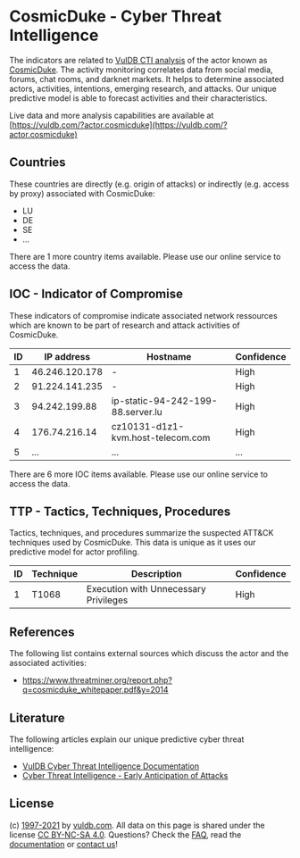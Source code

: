 # CosmicDuke - Cyber Threat Intelligence

The indicators are related to [VulDB CTI analysis](https://vuldb.com/?doc.cti) of the actor known as [CosmicDuke](https://vuldb.com/?actor.cosmicduke). The activity monitoring correlates data from social media, forums, chat rooms, and darknet markets. It helps to determine associated actors, activities, intentions, emerging research, and attacks. Our unique predictive model is able to forecast activities and their characteristics.

Live data and more analysis capabilities are available at [https://vuldb.com/?actor.cosmicduke](https://vuldb.com/?actor.cosmicduke)

## Countries

These countries are directly (e.g. origin of attacks) or indirectly (e.g. access by proxy) associated with CosmicDuke:

* LU
* DE
* SE
* ...

There are 1 more country items available. Please use our online service to access the data.

## IOC - Indicator of Compromise

These indicators of compromise indicate associated network ressources which are known to be part of research and attack activities of CosmicDuke.

ID | IP address | Hostname | Confidence
-- | ---------- | -------- | ----------
1 | 46.246.120.178 | - | High
2 | 91.224.141.235 | - | High
3 | 94.242.199.88 | ip-static-94-242-199-88.server.lu | High
4 | 176.74.216.14 | cz10131-d1z1-kvm.host-telecom.com | High
5 | ... | ... | ...

There are 6 more IOC items available. Please use our online service to access the data.

## TTP - Tactics, Techniques, Procedures

Tactics, techniques, and procedures summarize the suspected ATT&CK techniques used by CosmicDuke. This data is unique as it uses our predictive model for actor profiling.

ID | Technique | Description | Confidence
-- | --------- | ----------- | ----------
1 | T1068 | Execution with Unnecessary Privileges | High

## References

The following list contains external sources which discuss the actor and the associated activities:

* https://www.threatminer.org/report.php?q=cosmicduke_whitepaper.pdf&y=2014

## Literature

The following articles explain our unique predictive cyber threat intelligence:

* [VulDB Cyber Threat Intelligence Documentation](https://vuldb.com/?doc.cti)
* [Cyber Threat Intelligence - Early Anticipation of Attacks](https://www.scip.ch/en/?labs.20201022)

## License

(c) [1997-2021](https://vuldb.com/?doc.changelog) by [vuldb.com](https://vuldb.com/?doc.about). All data on this page is shared under the license [CC BY-NC-SA 4.0](https://creativecommons.org/licenses/by-nc-sa/4.0/). Questions? Check the [FAQ](https://vuldb.com/?doc.faq), read the [documentation](https://vuldb.com/?doc) or [contact us](https://vuldb.com/?contact)!
